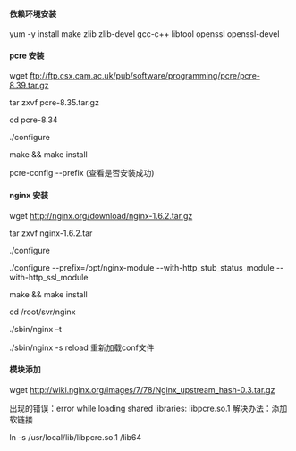 #### 依赖环境安装
yum -y install make zlib zlib-devel gcc-c++ libtool openssl openssl-devel

#### pcre 安装
wget ftp://ftp.csx.cam.ac.uk/pub/software/programming/pcre/pcre-8.39.tar.gz 

tar zxvf pcre-8.35.tar.gz

cd pcre-8.34

./configure

make && make install

pcre-config --prefix (查看是否安装成功)
#### nginx 安装

wget http://nginx.org/download/nginx-1.6.2.tar.gz

tar zxvf nginx-1.6.2.tar

./configure 

./configure --prefix=/opt/nginx-module --with-http_stub_status_module --with-http_ssl_module

make && make install

cd /root/svr/nginx

./sbin/nginx –t

./sbin/nginx -s reload 重新加载conf文件
#### 模块添加
wget http://wiki.nginx.org/images/7/78/Nginx_upstream_hash-0.3.tar.gz

出现的错误：error while loading shared libraries: libpcre.so.1
解决办法：添加软链接

ln -s /usr/local/lib/libpcre.so.1 /lib64
